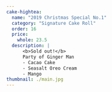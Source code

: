 ```yaml
---
cake-hightea:
  name: "2019 Christmas Special No.1"
  category: "Signature Cake Roll"
  order: 16
  price:
    whole: 23.5
  description: |
      <b>Sold out!</b>
      Party of Ginger Man
      - Cacao Cake
      - Seasalt Oreo Cream
      - Mango
thumbnail: ./main.jpg
---
```

